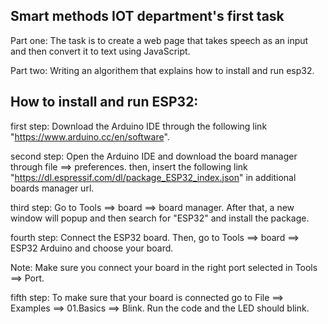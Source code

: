 Smart methods IOT department's first task
-----------------------------------------------------------------------------------------------------------------------------------------------------------------
Part one: The task is to create a web page that takes speech as an input and then convert it to text using JavaScript.

Part two: Writing an algorithem that explains how to install and run esp32.

How to install and run ESP32:
-------------------------------
first step: Download the Arduino IDE through the following link "https://www.arduino.cc/en/software".

second step: Open the Arduino IDE and download the board manager through file ==> preferences. then, insert the following link "https://dl.espressif.com/dl/package_ESP32_index.json"
in additional boards manager url.

third step: Go to Tools ==> board ==> board manager. After that, a new window will popup and then search for "ESP32" and install the package.

fourth step: Connect the ESP32 board. Then, go to Tools ==> board ==> ESP32 Arduino and choose your board.

Note: Make sure you connect your board in the right port selected in Tools ==> Port.

fifth step: To make sure that your board is connected go to File ==> Examples ==> 01.Basics ==> Blink. Run the code and the LED should blink.
